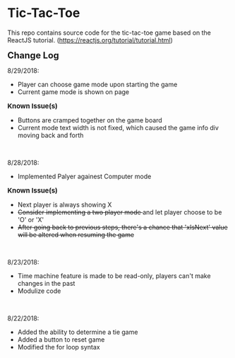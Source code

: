 # Tic-Tac-Toe
This repo contains source code for the tic-tac-toe game based on the ReactJS tutorial. (https://reactjs.org/tutorial/tutorial.html)


<strong style="font-size:20px">Change Log</strong><br />

8/29/2018:
<ul><li>Player can choose game mode upon starting the game</li>
	<li>Current game mode is shown on page</li>
</ul>
<strong style="font-size:15px">Known Issue(s)</strong><br />
<ul>
	<li>Buttons are cramped together on the game board</li>
	<li>Current mode text width is not fixed, which caused the game info div moving back and forth</li>
</ul>
<br />

8/28/2018:
<ul><li>Implemented Palyer againest Computer mode</li>
</ul>
<strong style="font-size:15px">Known Issue(s)</strong><br />
<ul>
<li>Next player is always showing X</li>
<li><strike>Consider implementing a two player mode </strike>and let player choose to be 'O' or 'X'</li>
<strike><li>After going back to previous steps, there's a chance that 'xIsNext' value will be altered when resuming the game</li></strike>
</ul>
<br />

8/23/2018:
<ul><li>Time machine feature is made to be read-only, players can't make changes in the past</li>
	<li>Modulize code</li>
</ul>
<br />

8/22/2018:
<ul><li>Added the ability to determine a tie game</li>
	<li>Added a button to reset game</li>
	<li>Modified the for loop syntax</li>
</ul>
<br />
